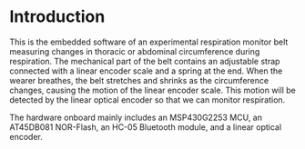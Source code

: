 # Introduction

This is the embedded software of an experimental respiration monitor belt measuring changes in thoracic or abdominal circumference during respiration. The mechanical part of the belt contains an adjustable strap connected with a linear encoder scale and a spring at the end. When the wearer breathes, the belt stretches and shrinks as the circumference changes, causing the motion of the linear encoder scale. This motion will be detected by the linear optical encoder so that we can monitor respiration.

The hardware onboard mainly includes an MSP430G2253 MCU, an AT45DB081 NOR-Flash, an HC-05 Bluetooth module, and a linear optical encoder.